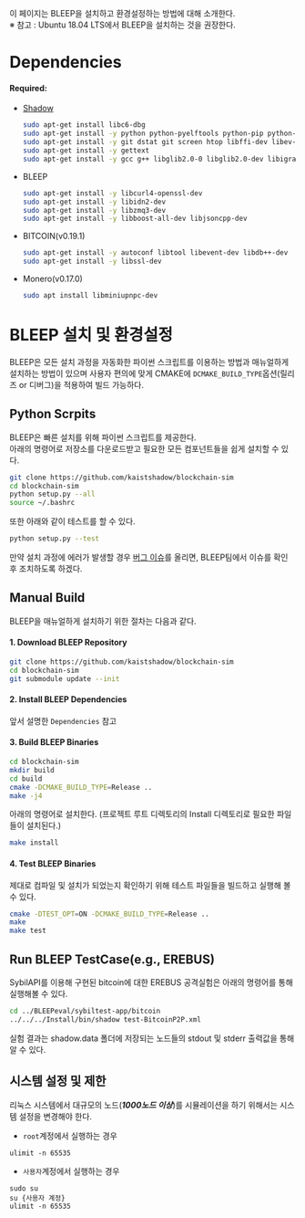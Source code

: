 이 페이지는 BLEEP을 설치하고 환경설정하는 방법에 대해 소개한다.<br>
※ 참고 : Ubuntu 18.04 LTS에서 BLEEP을 설치하는 것을 권장한다.  

# Dependencies
#### Required:
  - [Shadow](https://github.com/shadow/shadow/blob/main/docs/1.1-Shadow.md)  
    ```bash
    sudo apt-get install libc6-dbg     
    sudo apt-get install -y python python-pyelftools python-pip python-matplotlib python-numpy python-scipy python-networkx python-lxml
    sudo apt-get install -y git dstat git screen htop libffi-dev libev-dev
    sudo apt-get install -y gettext
    sudo apt-get install -y gcc g++ libglib2.0-0 libglib2.0-dev libigraph0v5 libigraph0-dev cmake make xz-utils
    ```
  - BLEEP
    ```bash
    sudo apt-get install -y libcurl4-openssl-dev
    sudo apt-get install -y libidn2-dev
    sudo apt-get install -y libzmq3-dev
    sudo apt-get install -y libboost-all-dev libjsoncpp-dev 
    ``` 
  - BITCOIN(v0.19.1)
    ```bash
    sudo apt-get install -y autoconf libtool libevent-dev libdb++-dev
    sudo apt-get install -y libssl-dev   
    ```
  - Monero(v0.17.0) 
    ```bash
    sudo apt install libminiupnpc-dev
    ```

# BLEEP 설치 및 환경설정

BLEEP은 모든 설치 과정을 자동화한 파이썬 스크립트를 이용하는 방법과 매뉴얼하게 설치하는 방법이 있으며
사용자 편의에 맞게 CMAKE에 `DCMAKE_BUILD_TYPE`옵션(릴리즈 or 디버그)을 적용하여 빌드 가능하다. 

## Python Scrpits    
BLEEP은 빠른 설치를 위해 파이썬 스크립트를 제공한다.  
아래의 명령어로 저장소를 다운로드받고 필요한 모든 컴포넌트들을 쉽게 설치할 수 있다.

```bash
git clone https://github.com/kaistshadow/blockchain-sim
cd blockchain-sim
python setup.py --all
source ~/.bashrc
```

또한 아래와 같이 테스트를 할 수 있다.
```bash
python setup.py --test
```

만약 설치 과정에 에러가 발생할 경우 [버그 이슈](https://github.com/kaistshadow/blockchain-sim/issues/new?assignees=&labels=&template=bug_report.md&title=)를 올리면, BLEEP팀에서 이슈를 확인 후 조치하도록 하겠다. 

## Manual Build
BLEEP을 매뉴얼하게 설치하기 위한 절차는 다음과 같다. 
#### 1. Download BLEEP Repository
```bash
git clone https://github.com/kaistshadow/blockchain-sim
cd blockchain-sim
git submodule update --init
```
#### 2. Install BLEEP Dependencies
앞서 설명한 `Dependencies` 참고

#### 3. Build BLEEP Binaries
```bash
cd blockchain-sim
mkdir build
cd build
cmake -DCMAKE_BUILD_TYPE=Release ..
make -j4
```
아래의 명령어로 설치한다. (프로젝트 루트 디렉토리의 Install 디렉토리로 필요한 파일들이 설치된다.)
```bash
make install
```

#### 4. Test BLEEP Binaries
제대로 컴파일 및 설치가 되었는지 확인하기 위해 테스트 파일들을 빌드하고 실행해 볼 수 있다.
```bash
cmake -DTEST_OPT=ON -DCMAKE_BUILD_TYPE=Release ..
make
make test
```

## Run BLEEP TestCase(e.g., EREBUS)
SybilAPI를 이용해 구현된 bitcoin에 대한 EREBUS 공격실험은 아래의 명령어를 통해 실행해볼 수 있다.
```bash
cd ../BLEEPeval/sybiltest-app/bitcoin
../../../Install/bin/shadow test-BitcoinP2P.xml
```

실험 결과는 shadow.data 폴더에 저장되는 노드들의 stdout 및 stderr 출력값을 통해 알 수 있다. 


## 시스템 설정 및 제한
리눅스 시스템에서 대규모의 노드(___1000노드 이상___)를 시뮬레이션을 하기 위해서는 시스템 설정을 변경해야 한다. 
- `root`계정에서 실행하는 경우
```
ulimit -n 65535
```
- `사용자`계정에서 실행하는 경우
```
sudo su
su {사용자 계정}
ulimit -n 65535
```



